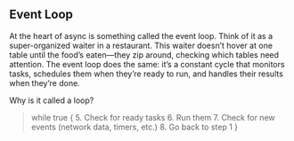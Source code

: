 
## Event Loop
At the heart of async is something called the event loop. Think of it as a super-organized waiter in a restaurant. This waiter doesn’t hover at one table until the food’s eaten—they zip around, checking which tables need attention. The event loop does the same: it’s a constant cycle that monitors tasks, schedules them when they’re ready to run, and handles their results when they’re done. 

 
 Why is it called a loop?

> while true 
	{ 
	5. Check for ready tasks 
	  6. Run them 
	  7. Check for new events (network data, timers, etc.) 
	  8. Go back to step 1 
	}
